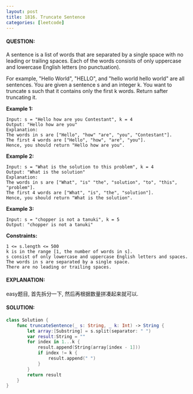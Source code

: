 ```yaml
---
layout: post
title: 1816. Truncate Sentence
categories: [leetcode]
---
```

#### QUESTION:
A sentence is a list of words that are separated by a single space with no leading or trailing spaces. Each of the words consists of only uppercase and lowercase English letters (no punctuation).

For example, "Hello World", "HELLO", and "hello world hello world" are all sentences.
You are given a sentence s​​​​​​ and an integer k​​​​​​. You want to truncate s​​​​​​ such that it contains only the first k​​​​​​ words. Return s​​​​​​ after truncating it.

 

__Example 1:__
```
Input: s = "Hello how are you Contestant", k = 4
Output: "Hello how are you"
Explanation:
The words in s are ["Hello", "how" "are", "you", "Contestant"].
The first 4 words are ["Hello", "how", "are", "you"].
Hence, you should return "Hello how are you".
```
__Example 2:__
```
Input: s = "What is the solution to this problem", k = 4
Output: "What is the solution"
Explanation:
The words in s are ["What", "is" "the", "solution", "to", "this", "problem"].
The first 4 words are ["What", "is", "the", "solution"].
Hence, you should return "What is the solution".
```
__Example 3:__
```
Input: s = "chopper is not a tanuki", k = 5
Output: "chopper is not a tanuki"
 ```

__Constraints:__
```
1 <= s.length <= 500
k is in the range [1, the number of words in s].
s consist of only lowercase and uppercase English letters and spaces.
The words in s are separated by a single space.
There are no leading or trailing spaces.
```
#### EXPLANATION:

easy题目, 首先拆分一下, 然后再根据数量拼凑起来就可以.

#### SOLUTION:
```swift
class Solution {
    func truncateSentence(_ s: String, _ k: Int) -> String {
        let array:[Substring] = s.split(separator: " ")
        var result:String = ""
        for index in 1...k {
            result.append(String(array[index - 1]))
            if index != k {
                result.append(" ")
            }
        }
        return result
    }
}
```
